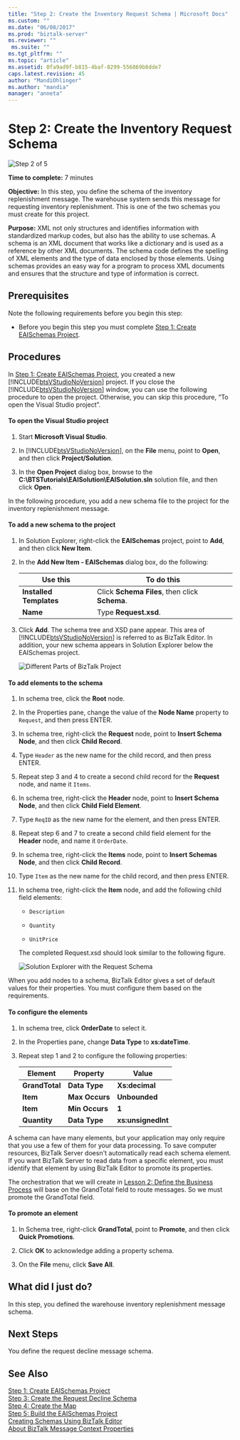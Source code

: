 ```yaml
---
title: "Step 2: Create the Inventory Request Schema | Microsoft Docs"
ms.custom: ""
ms.date: "06/08/2017"
ms.prod: "biztalk-server"
ms.reviewer: ""
 ms.suite: ""
ms.tgt_pltfrm: ""
ms.topic: "article"
ms.assetid: 0fa9ad9f-b815-4baf-8299-556869b8dde7
caps.latest.revision: 45
author: "MandiOhlinger"
ms.author: "mandia"
manager: "anneta"
---
```

# Step 2: Create the Inventory Request Schema
![Step 2 of 5](../core/media/step-2of5.gif "Step_2of5")  
  
 **Time to complete:** 7 minutes  
  
 **Objective:** In this step, you define the schema of the inventory replenishment message.  The warehouse system sends this message for requesting inventory replenishment.  This is one of the two schemas you must create for this project.  
  
 **Purpose:** XML not only structures and identifies information with standardized markup codes, but also has the ability to use schemas. A schema is an XML document that works like a dictionary and is used as a reference by other XML documents. The schema code defines the spelling of XML elements and the type of data enclosed by those elements. Using schemas provides an easy way for a program to process XML documents and ensures that the structure and type of information is correct.  
  
## Prerequisites  
 Note the following requirements before you begin this step:  
  
-   Before you begin this step you must complete [Step 1: Create EAISchemas Project](../core/step-1-create-eaischemas-project.md).  
  
## Procedures  
 In [Step 1: Create EAISchemas Project](../core/step-1-create-eaischemas-project.md), you created a new [!INCLUDE[btsVStudioNoVersion](../includes/btsvstudionoversion-md.md)] project.  If you close the [!INCLUDE[btsVStudioNoVersion](../includes/btsvstudionoversion-md.md)] window, you can use the following procedure to open the project.  Otherwise, you can skip this procedure, “To open the Visual Studio project”.  
  
#### To open the Visual Studio project  
  
1.  Start **Microsoft Visual Studio**.  
  
2.  In [!INCLUDE[btsVStudioNoVersion](../includes/btsvstudionoversion-md.md)], on the **File** menu, point to **Open**, and then click **Project/Solution**.  
  
3.  In the **Open Project** dialog box, browse to the **C:\BTSTutorials\EAISolution\EAISolution.sln** solution file, and then click **Open**.  
  
 In the following procedure, you add a new schema file to the project for the inventory replenishment message.  
  
#### To add a new schema to the project  
  
1.  In Solution Explorer, right-click the **EAISchemas** project, point to **Add**, and then click **New Item**.  
  
2.  In the **Add New Item - EAISchemas** dialog box, do the following:  
  
    |Use this|To do this|  
    |--------------|----------------|  
    |**Installed Templates**|Click **Schema Files**, then click **Schema**.|  
    |**Name**|Type **Request.xsd**.|  
  
3.  Click **Add**. The schema tree and XSD pane appear. This area of [!INCLUDE[btsVStudioNoVersion](../includes/btsvstudionoversion-md.md)] is referred to as BizTalk Editor. In addition, your new schema appears in Solution Explorer below the EAISchemas project.  
  
     ![Different Parts of BizTalk Project](../core/media/differentpartsofbiztalkserver.gif "DifferentpartsofBizTalkServer")  
  
#### To add elements to the schema  
  
1.  In schema tree, click the **Root** node.  
  
2.  In the Properties pane, change the value of the **Node Name** property to `Request`, and then press ENTER.  
  
3.  In schema tree, right-click the **Request** node, point to **Insert Schema Node**, and then click **Child Record**.  
  
4.  Type `Header` as the new name for the child record, and then press ENTER.  
  
5.  Repeat step 3 and 4 to create a second child record for the **Request** node, and name it `Items`.  
  
6.  In schema tree, right-click the **Header** node, point to **Insert Schema Node**, and then click **Child Field Element**.  
  
7.  Type `ReqID` as the new name for the element, and then press ENTER.  
  
8.  Repeat step 6 and 7 to create a second child field element for the **Header** node, and name it `OrderDate`.  
  
9. In schema tree, right-click the **Items** node, point to **Insert Schemas Node**, and then click **Child Record**.  
  
10. Type `Item` as the new name for the child record, and then press ENTER.  
  
11. In schema tree, right-click the **Item** node, and add the following child field elements:  
  
    -   `Description`  
  
    -   `Quantity`  
  
    -   `UnitPrice`  
  
     The completed Request.xsd should look similar to the following figure.  
  
     ![Solution Explorer with the Request Schema](../core/media/solutionexplorerwiththerequestschema.gif "SolutionExplorerwiththeRequestSchema")  
  
 When you add nodes to a schema, BizTalk Editor gives a set of default values for their properties.  You must configure them based on the requirements.  
  
#### To configure the elements  
  
1.  In schema tree, click **OrderDate** to select it.  
  
2.  In the Properties pane, change **Data Type** to **xs:dateTime**.  
  
3.  Repeat step 1 and 2 to configure the following properties:  
  
    |Element|Property|Value|  
    |-------------|--------------|-----------|  
    |**GrandTotal**|**Data Type**|**Xs:decimal**|  
    |**Item**|**Max Occurs**|**Unbounded**|  
    |**Item**|**Min Occurs**|**1**|  
    |**Quantity**|**Data Type**|**xs:unsignedInt**|  
  
 A schema can have many elements, but your application may only require that you use a few of them for your data processing. To save computer resources, BizTalk Server doesn't automatically read each schema element. If you want BizTalk Server to read data from a specific element, you must identify that element by using BizTalk Editor to promote its properties.  
  
 The orchestration that we will create in [Lesson 2: Define the Business Process](../core/lesson-2-define-the-business-process.md) will base on the GrandTotal field to route messages.  So we must promote the GrandTotal field.  
  
#### To promote an element  
  
1.  In Schema tree, right-click **GrandTotal**, point to **Promote**, and then click **Quick Promotions**.  
  
2.  Click **OK** to acknowledge adding a property schema.  
  
3.  On the **File** menu, click **Save All**.  
  
## What did I just do?  
 In this step, you defined the warehouse inventory replenishment message schema.  
  
## Next Steps  
 You define the request decline message schema.  
  
## See Also  
 [Step 1: Create EAISchemas Project](../core/step-1-create-eaischemas-project.md)   
 [Step 3: Create the Request Decline Schema](../core/step-3-create-the-request-decline-schema.md)   
 [Step 4: Create the Map](../core/step-4-create-the-map.md)   
 [Step 5: Build the EAISchemas Project](../core/step-5-build-the-eaischemas-project.md)   
 [Creating Schemas Using BizTalk Editor](../core/creating-schemas-using-biztalk-editor.md)   
 [About BizTalk Message Context Properties](../core/about-biztalk-message-context-properties.md)